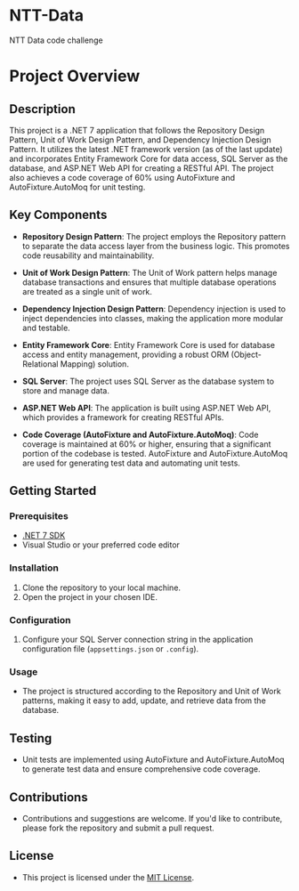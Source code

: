 # NTT-Data
NTT Data code challenge

# Project Overview

## Description
This project is a .NET 7 application that follows the Repository Design Pattern, Unit of Work Design Pattern, and Dependency Injection Design Pattern. It utilizes the latest .NET framework version (as of the last update) and incorporates Entity Framework Core for data access, SQL Server as the database, and ASP.NET Web API for creating a RESTful API. The project also achieves a code coverage of 60% using AutoFixture and AutoFixture.AutoMoq for unit testing.

## Key Components
- **Repository Design Pattern**: The project employs the Repository pattern to separate the data access layer from the business logic. This promotes code reusability and maintainability.

- **Unit of Work Design Pattern**: The Unit of Work pattern helps manage database transactions and ensures that multiple database operations are treated as a single unit of work.

- **Dependency Injection Design Pattern**: Dependency injection is used to inject dependencies into classes, making the application more modular and testable.

- **Entity Framework Core**: Entity Framework Core is used for database access and entity management, providing a robust ORM (Object-Relational Mapping) solution.

- **SQL Server**: The project uses SQL Server as the database system to store and manage data.

- **ASP.NET Web API**: The application is built using ASP.NET Web API, which provides a framework for creating RESTful APIs.

- **Code Coverage (AutoFixture and AutoFixture.AutoMoq)**: Code coverage is maintained at 60% or higher, ensuring that a significant portion of the codebase is tested. AutoFixture and AutoFixture.AutoMoq are used for generating test data and automating unit tests.

## Getting Started

### Prerequisites
- [.NET 7 SDK](https://dotnet.microsoft.com/download/dotnet/7.0)
- Visual Studio or your preferred code editor

### Installation
1. Clone the repository to your local machine.
2. Open the project in your chosen IDE.

### Configuration
1. Configure your SQL Server connection string in the application configuration file (`appsettings.json` or `.config`).

### Usage
- The project is structured according to the Repository and Unit of Work patterns, making it easy to add, update, and retrieve data from the database.

## Testing
- Unit tests are implemented using AutoFixture and AutoFixture.AutoMoq to generate test data and ensure comprehensive code coverage.

## Contributions
- Contributions and suggestions are welcome. If you'd like to contribute, please fork the repository and submit a pull request.

## License
- This project is licensed under the [MIT License](LICENSE).
